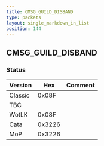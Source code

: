```yaml
---
title: CMSG_GUILD_DISBAND
type: packets
layout: single_markdown_in_list
position: 144
---
```


## CMSG_GUILD_DISBAND

### Status

Version    | Hex        | Comment
---------- | ---------- | ---------- 
Classic    | 0x08F      | 
TBC        |            | 
WotLK      | 0x08F      | 
Cata       | 0x3226     | 
MoP        | 0x3226     | 
 